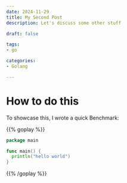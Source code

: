 ```yaml
---
date: 2024-11-29
title: My Second Post
description: Let's discuss some other stuff

draft: false

tags:
- go

categories:
- Golang

---
```


# How to do this

To showcase this, I wrote a quick Benchmark:

{{% goplay %}}

```go
package main

func main() {
  println("hello world")
}
```

{{% /goplay %}}
